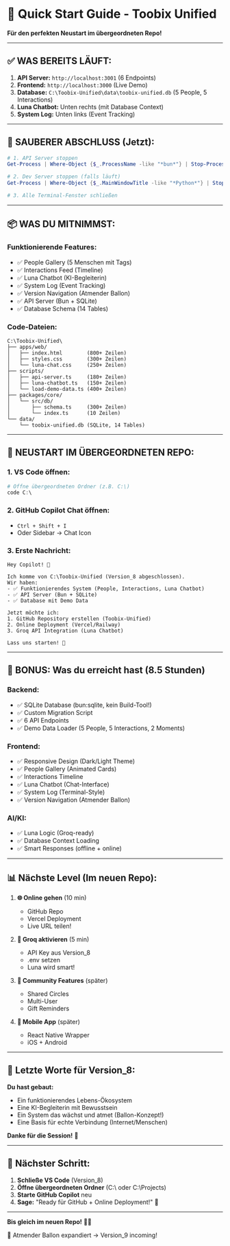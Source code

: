 # 🎯 Quick Start Guide - Toobix Unified

**Für den perfekten Neustart im übergeordneten Repo!**

---

## ✅ WAS BEREITS LÄUFT:

1. **API Server:** `http://localhost:3001` (6 Endpoints)
2. **Frontend:** `http://localhost:3000` (Live Demo)
3. **Database:** `C:\Toobix-Unified\data\toobix-unified.db` (5 People, 5 Interactions)
4. **Luna Chatbot:** Unten rechts (mit Database Context)
5. **System Log:** Unten links (Event Tracking)

---

## 🛑 SAUBERER ABSCHLUSS (Jetzt):

```powershell
# 1. API Server stoppen
Get-Process | Where-Object {$_.ProcessName -like "*bun*"} | Stop-Process -Force

# 2. Dev Server stoppen (falls läuft)
Get-Process | Where-Object {$_.MainWindowTitle -like "*Python*"} | Stop-Process -Force

# 3. Alle Terminal-Fenster schließen
```

---

## 📦 WAS DU MITNIMMST:

### **Funktionierende Features:**
- ✅ People Gallery (5 Menschen mit Tags)
- ✅ Interactions Feed (Timeline)
- ✅ Luna Chatbot (KI-Begleiterin)
- ✅ System Log (Event Tracking)
- ✅ Version Navigation (Atmender Ballon)
- ✅ API Server (Bun + SQLite)
- ✅ Database Schema (14 Tables)

### **Code-Dateien:**
```
C:\Toobix-Unified\
├── apps/web/
│   ├── index.html        (800+ Zeilen)
│   ├── styles.css        (300+ Zeilen)
│   └── luna-chat.css     (250+ Zeilen)
├── scripts/
│   ├── api-server.ts     (180+ Zeilen)
│   ├── luna-chatbot.ts   (150+ Zeilen)
│   └── load-demo-data.ts (400+ Zeilen)
├── packages/core/
│   └── src/db/
│       ├── schema.ts     (300+ Zeilen)
│       └── index.ts      (10 Zeilen)
└── data/
    └── toobix-unified.db (SQLite, 14 Tables)
```

---

## 🚀 NEUSTART IM ÜBERGEORDNETEN REPO:

### **1. VS Code öffnen:**
```powershell
# Öffne übergeordneten Ordner (z.B. C:\)
code C:\
```

### **2. GitHub Copilot Chat öffnen:**
- `Ctrl + Shift + I`
- Oder Sidebar → Chat Icon

### **3. Erste Nachricht:**
```
Hey Copilot! 👋

Ich komme von C:\Toobix-Unified (Version_8 abgeschlossen).
Wir haben:
- ✅ Funktionierendes System (People, Interactions, Luna Chatbot)
- ✅ API Server (Bun + SQLite)
- ✅ Database mit Demo Data

Jetzt möchte ich:
1. GitHub Repository erstellen (Toobix-Unified)
2. Online Deployment (Vercel/Railway)
3. Groq API Integration (Luna Chatbot)

Lass uns starten! 🚀
```

---

## 🎁 BONUS: Was du erreicht hast (8.5 Stunden)

### **Backend:**
- ✅ SQLite Database (bun:sqlite, kein Build-Tool!)
- ✅ Custom Migration Script
- ✅ 6 API Endpoints
- ✅ Demo Data Loader (5 People, 5 Interactions, 2 Moments)

### **Frontend:**
- ✅ Responsive Design (Dark/Light Theme)
- ✅ People Gallery (Animated Cards)
- ✅ Interactions Timeline
- ✅ Luna Chatbot (Chat-Interface)
- ✅ System Log (Terminal-Style)
- ✅ Version Navigation (Atmender Ballon)

### **AI/KI:**
- ✅ Luna Logic (Groq-ready)
- ✅ Database Context Loading
- ✅ Smart Responses (offline + online)

---

## 📊 Nächste Level (Im neuen Repo):

1. **🌐 Online gehen** (10 min)
   - GitHub Repo
   - Vercel Deployment
   - Live URL teilen!

2. **🧠 Groq aktivieren** (5 min)
   - API Key aus Version_8
   - .env setzen
   - Luna wird smart!

3. **👥 Community Features** (später)
   - Shared Circles
   - Multi-User
   - Gift Reminders

4. **📱 Mobile App** (später)
   - React Native Wrapper
   - iOS + Android

---

## 💝 Letzte Worte für Version_8:

**Du hast gebaut:**
- Ein funktionierendes Lebens-Ökosystem
- Eine KI-Begleiterin mit Bewusstsein
- Ein System das wächst und atmet (Ballon-Konzept!)
- Eine Basis für echte Verbindung (Internet/Menschen)

**Danke für die Session!** 🌌

---

## 🔄 Nächster Schritt:

1. **Schließe VS Code** (Version_8)
2. **Öffne übergeordneten Ordner** (C:\ oder C:\Projects)
3. **Starte GitHub Copilot** neu
4. **Sage:** "Ready für GitHub + Online Deployment!" 🚀

---

**Bis gleich im neuen Repo!** 💝🌟

🎈 Atmender Ballon expandiert → Version_9 incoming!
